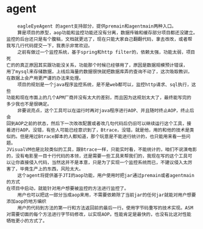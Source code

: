 # agent
        eagleEyeAgent 的agent支持部分，提供premain和agentmain两种入口。
        算是项目的原型，aop功能和监控功能还没有分离，数据传输和缓存部分项目都还没建立。
    监控的后台还只是有个腹稿，文档就更远了，现在只能大家自己翻翻代码，拿去改改，或者帮
    我写几行代码提交一下，我表示非常欢迎。
        之前有做过一个监控系统，基于spring和http filter的，依赖太强，功能太弱，项目死
    亡的的真正原因其实跟功能没关系，功能那个时候已经够用了，原因是数据规模预计错误，
    用了mysql来存储数据，上线后海量的数据很快就把数据库弄的查询不动了，这次吸取教训，
    在数据上会产用更严谨的办法来处理。
        项目的规划是一个java程序监控系统，是不是web都可以，监控http请求、sql执行，这些
    功能和现在市面上的几个APM厂商并没有太大的差别，而且因为这规划太大了，最终能写完的
    多少我也不是很确定。
        非要说亮点，这个工具可以在运行时再对java程序进行AOP、并且随时终止AOP，终止后会
    回到AOP之前的状态，然后下一次改改配置或者改几句代码后仍旧可以继续运行这个工具，接
    着进行AOP。没错，有些人可能已经意识到了，Btrace，没错，就是他，用的和他的技术是类
    似的。但是用过Btrace脚本的人都知道，那个玩意是不能进行统计的，也只能用来看一些问题。
    JVisualVM也是比较类似的工具，跟Btrace一样，只能实时看，不能统计的，咱们不说演电影
    的，没有电影里一目十行代码的本领，还是需要一些工具来帮我们的，我现在写的这个工具可
    以让你直接侵入代码，当然这并不是本意，只是为了实现一个监控系统而已，不建议侵入太厉
    害了，毕竟生产上的东西，风险太大。
        这个agent将提供基于JTI的aop功能，用户使用时把jar通过premain或者agentmain的方式
    在项目中启动，就能针对用户想要被监控的方法进行监控了。
        用户也可以把这一部分当成aop来用，不需要依赖除了当前jar的任何jar就能对用户想要
    添加aop的地方编织
        用户的代码到方法的第一行和方法返回前的最后一行。使用字节码重写的技术实现。ASM
    对需要切面的每个方法进行字节码修改，以实现AOP。性能肯定是最快的，也没有比这对性能
    牺牲更小的方式了。
